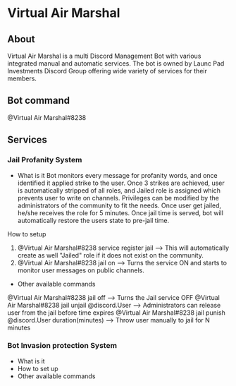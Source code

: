 # Virtual Air Marshal

## About

Virtual Air Marshal is a multi Discord Management Bot with various integrated manual and automatic services.
The bot is owned by Launc Pad Investments Discord Group offering wide variety of services for their members.

## Bot command
@Virtual Air Marshal#8238 

## Services

### Jail Profanity System
- What is it
Bot monitors every message for profanity words, and once identified it applied strike to the user. Once 3 strikes are achieved, user is automatically
stripped of all roles, and Jailed role is assigned which prevents user to write on channels. Privileges can be modified by the administrators of the community
to fit the needs. Once user get jailed, he/she receives the role for 5 minutes. Once jail time is served, bot will automatically restore the users state to 
pre-jail time. 

How to setup 

1. @Virtual Air Marshal#8238 service register jail --> This will automatically create as well "Jailed" role if it does not exist on the community.
2. @Virtual Air Marshal#8238 jail on --> Turns the service ON and starts to monitor user messages on public channels.

- Other available commands

@Virtual Air Marshal#8238 jail off --> Turns the Jail service OFF
@Virtual Air Marshal#8238 jail unjail @discord.User --> Administrators can release user from the jail before time expires
@Virtual Air Marshal#8238 jail punish @discord.User duration(minutes) --> Throw user manually to jail for N minutes

### Bot Invasion protection System
- What is it
- How to set up
- Other available commands